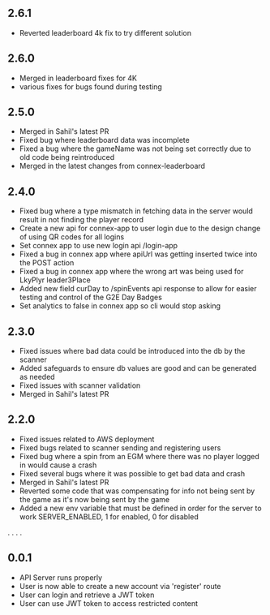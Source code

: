 ## 2.6.1
- Reverted leaderboard 4k fix to try different solution

## 2.6.0
- Merged in leaderboard fixes for 4K
- various fixes for bugs found during testing

## 2.5.0
- Merged in Sahil's latest PR
- Fixed bug where leaderboard data was incomplete
- Fixed a bug where the gameName was not being set correctly due to old code being reintroduced
- Merged in the latest changes from connex-leaderboard

## 2.4.0
- Fixed bug where a type mismatch in fetching data in the server would result in not finding the player record
- Create a new api for connex-app to user login due to the design change of using QR codes for all logins
- Set connex app to use new login api /login-app
- Fixed a bug in connex app where apiUrl was getting inserted twice into the POST action
- Fixed a bug in connex app where the wrong art was being used for LkyPlyr leader3Place
- Added new field curDay to /spinEvents api response to allow for easier testing and control of the G2E Day Badges
- Set analytics to false in connex app so cli would stop asking

## 2.3.0
- Fixed issues where bad data could be introduced into the db by the scanner
- Added safeguards to ensure db values are good and can be generated as needed
- Fixed issues with scanner validation
- Merged in Sahil's latest PR

## 2.2.0
- Fixed issues related to AWS deployment
- Fixed bugs related to scanner sending and registering users
- Fixed bug where a spin from an EGM where there was no player logged in would cause a crash
- Fixed several bugs where it was possible to get bad data and crash
- Merged in Sahil's latest PR
- Reverted some code that was compensating for info not being sent by the game as it's now being sent by the game
- Added a new env variable that must be defined in order for the server to work SERVER_ENABLED, 1 for enabled, 0 for disabled

.
.
.
.

## 0.0.1
- API Server runs properly
- User is now able to create a new account via 'register' route
- User can login and retrieve a JWT token
- User can use JWT token to access restricted content